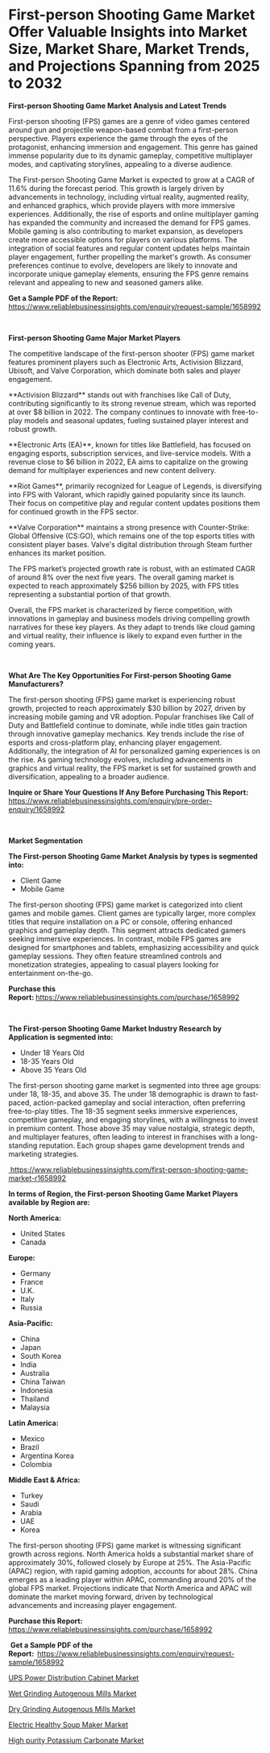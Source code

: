 <p><h1>First-person Shooting Game Market Offer Valuable Insights into Market Size, Market Share, Market Trends, and Projections Spanning from 2025 to 2032</h1></p><p><strong>First-person Shooting Game Market Analysis and Latest Trends</strong></p>
<p><p>First-person shooting (FPS) games are a genre of video games centered around gun and projectile weapon-based combat from a first-person perspective. Players experience the game through the eyes of the protagonist, enhancing immersion and engagement. This genre has gained immense popularity due to its dynamic gameplay, competitive multiplayer modes, and captivating storylines, appealing to a diverse audience.</p><p>The First-person Shooting Game Market is expected to grow at a CAGR of 11.6% during the forecast period. This growth is largely driven by advancements in technology, including virtual reality, augmented reality, and enhanced graphics, which provide players with more immersive experiences. Additionally, the rise of esports and online multiplayer gaming has expanded the community and increased the demand for FPS games. Mobile gaming is also contributing to market expansion, as developers create more accessible options for players on various platforms. The integration of social features and regular content updates helps maintain player engagement, further propelling the market's growth. As consumer preferences continue to evolve, developers are likely to innovate and incorporate unique gameplay elements, ensuring the FPS genre remains relevant and appealing to new and seasoned gamers alike.</p></p>
<p><strong>Get a Sample PDF of the Report:&nbsp;</strong> <a href="https://www.reliablebusinessinsights.com/enquiry/request-sample/1658992?utm_campaign=1119&utm_medium=2&utm_source=Github&utm_content=ia&utm_term=23032025&utm_id=first-person-shooting-game">https://www.reliablebusinessinsights.com/enquiry/request-sample/1658992</a></p>
<p>&nbsp;</p>
<p><strong>First-person Shooting Game Major Market Players</strong></p>
<p><p>The competitive landscape of the first-person shooter (FPS) game market features prominent players such as Electronic Arts, Activision Blizzard, Ubisoft, and Valve Corporation, which dominate both sales and player engagement.</p><p>**Activision Blizzard** stands out with franchises like Call of Duty, contributing significantly to its strong revenue stream, which was reported at over $8 billion in 2022. The company continues to innovate with free-to-play models and seasonal updates, fueling sustained player interest and robust growth. </p><p>**Electronic Arts (EA)**, known for titles like Battlefield, has focused on engaging esports, subscription services, and live-service models. With a revenue close to $6 billion in 2022, EA aims to capitalize on the growing demand for multiplayer experiences and new content delivery.</p><p>**Riot Games**, primarily recognized for League of Legends, is diversifying into FPS with Valorant, which rapidly gained popularity since its launch. Their focus on competitive play and regular content updates positions them for continued growth in the FPS sector.</p><p>**Valve Corporation** maintains a strong presence with Counter-Strike: Global Offensive (CS:GO), which remains one of the top esports titles with consistent player bases. Valve's digital distribution through Steam further enhances its market position.</p><p>The FPS market’s projected growth rate is robust, with an estimated CAGR of around 8% over the next five years. The overall gaming market is expected to reach approximately $256 billion by 2025, with FPS titles representing a substantial portion of that growth.</p><p>Overall, the FPS market is characterized by fierce competition, with innovations in gameplay and business models driving compelling growth narratives for these key players. As they adapt to trends like cloud gaming and virtual reality, their influence is likely to expand even further in the coming years.</p></p>
<p>&nbsp;</p>
<p><strong>What Are The Key Opportunities For First-person Shooting Game Manufacturers?</strong></p>
<p><p>The first-person shooting (FPS) game market is experiencing robust growth, projected to reach approximately $30 billion by 2027, driven by increasing mobile gaming and VR adoption. Popular franchises like Call of Duty and Battlefield continue to dominate, while indie titles gain traction through innovative gameplay mechanics. Key trends include the rise of esports and cross-platform play, enhancing player engagement. Additionally, the integration of AI for personalized gaming experiences is on the rise. As gaming technology evolves, including advancements in graphics and virtual reality, the FPS market is set for sustained growth and diversification, appealing to a broader audience.</p></p>
<p><strong>Inquire or Share Your Questions If Any Before Purchasing This Report:</strong> <a href="https://www.reliablebusinessinsights.com/enquiry/pre-order-enquiry/1658992?utm_campaign=1119&utm_medium=2&utm_source=Github&utm_content=ia&utm_term=23032025&utm_id=first-person-shooting-game">https://www.reliablebusinessinsights.com/enquiry/pre-order-enquiry/1658992</a></p>
<p>&nbsp;</p>
<p><strong>Market Segmentation</strong></p>
<p><strong>The First-person Shooting Game Market Analysis by types is segmented into:</strong></p>
<p><ul><li>Client Game</li><li>Mobile Game</li></ul></p>
<p><p>The first-person shooting (FPS) game market is categorized into client games and mobile games. Client games are typically larger, more complex titles that require installation on a PC or console, offering enhanced graphics and gameplay depth. This segment attracts dedicated gamers seeking immersive experiences. In contrast, mobile FPS games are designed for smartphones and tablets, emphasizing accessibility and quick gameplay sessions. They often feature streamlined controls and monetization strategies, appealing to casual players looking for entertainment on-the-go.</p></p>
<p><strong>Purchase this Report:&nbsp;</strong><a href="https://www.reliablebusinessinsights.com/purchase/1658992?utm_campaign=1119&utm_medium=2&utm_source=Github&utm_content=ia&utm_term=23032025&utm_id=first-person-shooting-game">https://www.reliablebusinessinsights.com/purchase/1658992</a></p>
<p>&nbsp;</p>
<p><strong>The First-person Shooting Game Market Industry Research by Application is segmented into:</strong></p>
<p><ul><li>Under 18 Years Old</li><li>18-35 Years Old</li><li>Above 35 Years Old</li></ul></p>
<p><p>The first-person shooting game market is segmented into three age groups: under 18, 18-35, and above 35. The under 18 demographic is drawn to fast-paced, action-packed gameplay and social interaction, often preferring free-to-play titles. The 18-35 segment seeks immersive experiences, competitive gameplay, and engaging storylines, with a willingness to invest in premium content. Those above 35 may value nostalgia, strategic depth, and multiplayer features, often leading to interest in franchises with a long-standing reputation. Each group shapes game development trends and marketing strategies.</p></p>
<p><a href="https://www.reliablebusinessinsights.com/first-person-shooting-game-market-r1658992?utm_campaign=1119&utm_medium=2&utm_source=Github&utm_content=ia&utm_term=23032025&utm_id=first-person-shooting-game">&nbsp;https://www.reliablebusinessinsights.com/first-person-shooting-game-market-r1658992</a></p>
<p><strong>In terms of Region, the First-person Shooting Game Market Players available by Region are:</strong></p>
<p>
    <p> <strong> North America: </strong>
        <ul>
            <li>United States</li>
            <li>Canada</li>
        </ul>
        </p> 
    <p> <strong> Europe: </strong>
        <ul>
            <li>Germany</li>
            <li>France</li>
            <li>U.K.</li>
            <li>Italy</li>
            <li>Russia</li>
        </ul>
        </p> 
    <p> <strong> Asia-Pacific: </strong>
        <ul>
            <li>China</li>
            <li>Japan</li>
            <li>South Korea</li>
            <li>India</li>
            <li>Australia</li>
            <li>China Taiwan</li>
            <li>Indonesia</li>
            <li>Thailand</li>
            <li>Malaysia</li>
        </ul>
        </p> 
    <p> <strong> Latin America: </strong>
        <ul>
            <li>Mexico</li>
            <li>Brazil</li>
            <li>Argentina Korea</li>
            <li>Colombia</li>
        </ul>
        </p> 
    <p> <strong> Middle East & Africa: </strong>
        <ul>
            <li>Turkey</li>
            <li>Saudi</li>
            <li>Arabia</li>
            <li>UAE</li>
            <li>Korea</li>
        </ul>
    </p>
    </p>
<p><p>The first-person shooting (FPS) game market is witnessing significant growth across regions. North America holds a substantial market share of approximately 30%, followed closely by Europe at 25%. The Asia-Pacific (APAC) region, with rapid gaming adoption, accounts for about 28%. China emerges as a leading player within APAC, commanding around 20% of the global FPS market. Projections indicate that North America and APAC will dominate the market moving forward, driven by technological advancements and increasing player engagement.</p></p>
<p><strong>Purchase this Report: </strong><a href="https://www.reliablebusinessinsights.com/purchase/1658992?utm_campaign=1119&utm_medium=2&utm_source=Github&utm_content=ia&utm_term=23032025&utm_id=first-person-shooting-game">https://www.reliablebusinessinsights.com/purchase/1658992</a></p>
<p>&nbsp;<strong>Get a Sample PDF of the Report:&nbsp;&nbsp;</strong><a href="https://www.reliablebusinessinsights.com/enquiry/request-sample/1658992?utm_campaign=1119&utm_medium=2&utm_source=Github&utm_content=ia&utm_term=23032025&utm_id=first-person-shooting-game">https://www.reliablebusinessinsights.com/enquiry/request-sample/1658992</a></p>
<p><strong></strong></p>
<p><p><a href="https://github.com/lonanweaseh4/Market-Research-Report-List-1/blob/main/ups-power-distribution-cabinet-market.md?utm_campaign=1119&utm_medium=2&utm_source=Github&utm_content=ia&utm_term=23032025&utm_id=first-person-shooting-game">UPS Power Distribution Cabinet Market</a></p><p><a href="https://github.com/tentandyik/Market-Research-Report-List-1/blob/main/wet-grinding-autogenous-mills-market.md?utm_campaign=1119&utm_medium=2&utm_source=Github&utm_content=ia&utm_term=23032025&utm_id=first-person-shooting-game">Wet Grinding Autogenous Mills Market</a></p><p><a href="https://github.com/myongfranzcs/Market-Research-Report-List-1/blob/main/dry-grinding-autogenous-mills-market.md?utm_campaign=1119&utm_medium=2&utm_source=Github&utm_content=ia&utm_term=23032025&utm_id=first-person-shooting-game">Dry Grinding Autogenous Mills Market</a></p><p><a href="https://github.com/biandnikelrs/Market-Research-Report-List-1/blob/main/electric-healthy-soup-maker-market.md?utm_campaign=1119&utm_medium=2&utm_source=Github&utm_content=ia&utm_term=23032025&utm_id=first-person-shooting-game">Electric Healthy Soup Maker Market</a></p><p><a href="https://github.com/negrocybul4w/Market-Research-Report-List-1/blob/main/high-purity-potassium-carbonate-market.md?utm_campaign=1119&utm_medium=2&utm_source=Github&utm_content=ia&utm_term=23032025&utm_id=first-person-shooting-game">High purity Potassium Carbonate Market</a></p></p>